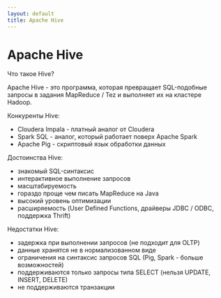 ```yaml
---
layout: default
title: Apache Hive
---
```


# Apache Hive

Что такое Hive?

Apache Hive - это программа, которая превращает SQL-подобные запросы в задания MapReduce / Tez и выполняет их на кластере Hadoop.

Конкуренты Hive:

* Cloudera Impala - платный аналог от Cloudera
* Spark SQL - аналог, который работает поверх Apache Spark
* Apache Pig - скриптовый язык обработки данных

Достоинства Hive:

* знакомый SQL-синтаксис
* интерактивное выполнение запросов
* масштабируемость
* гораздо проще чем писать MapReduce на Java
* высокий уровень оптимизации
* расширяемость (User Defined Functions, драйверы JDBC / ODBC, поддержка Thrift)

Недостатки Hive:

* задержка при выполнении запросов (не подходит для OLTP)
* данные хранятся не в нормализованном виде
* ограничения на синтаксис запросов SQL (Pig, Spark - больше возможностей)
* поддерживаются только запросы типа SELECT (нельзя UPDATE, INSERT, DELETE)
* не поддерживаются транзакции
